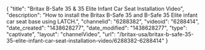 {
    "title": "Britax B-Safe 35 & 35 Elite Infant Car Seat Installation Video",
    "description": "How to install the Britax B-Safe 35 and B-Safe 35 Elite infant car seat base using LATCH.",
    "channelid": "6288382",
    "videoid": "6288414",
    "date_created": "1438628277",
    "date_modified": "1438628277",
    "type": "captivate",
    "layout": "channelVideo",
    "url": "\/britax-usa\/britax-b-safe-35-35-elite-infant-car-seat-installation-video\/6288382-6288414"
}